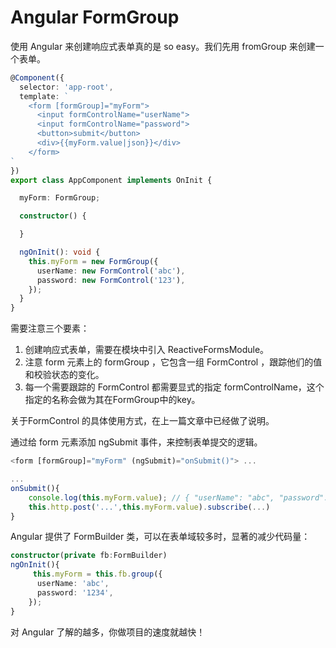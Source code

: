 # Angular FormGroup

使用 Angular 来创建响应式表单真的是 so easy。我们先用 fromGroup 来创建一个表单。

```typescript
@Component({
  selector: 'app-root',
  template: `
    <form [formGroup]="myForm">
      <input formControlName="userName">
      <input formControlName="password">
      <button>submit</button>
      <div>{{myForm.value|json}}</div>
    </form>
`
})
export class AppComponent implements OnInit {

  myForm: FormGroup;

  constructor() {

  }

  ngOnInit(): void {
    this.myForm = new FormGroup({
      userName: new FormControl('abc'),
      password: new FormControl('123'),
    });
  }
}
```

需要注意三个要素：

1. 创建响应式表单，需要在模块中引入 ReactiveFormsModule。
2. 注意 form 元素上的 formGroup ，它包含一组 FormControl ，跟踪他们的值和校验状态的变化。
3. 每一个需要跟踪的 FormControl 都需要显式的指定 formControlName，这个指定的名称会做为其在FormGroup中的key。

关于FormControl 的具体使用方式，在上一篇文章中已经做了说明。

通过给 form 元素添加 ngSubmit 事件，来控制表单提交的逻辑。

```typescript
<form [formGroup]="myForm" (ngSubmit)="onSubmit()"> ...

...
onSubmit(){
    console.log(this.myForm.value); // { "userName": "abc", "password": "123" }
    this.http.post('...',this.myForm.value).subscribe(...)
}
```

Angular 提供了 FormBuilder 类，可以在表单域较多时，显著的减少代码量：

```typescript
constructor(private fb:FormBuilder)
ngOnInit(){
     this.myForm = this.fb.group({
      userName: 'abc',
      password: '1234',
    });
}
```

对 Angular 了解的越多，你做项目的速度就越快！ 
